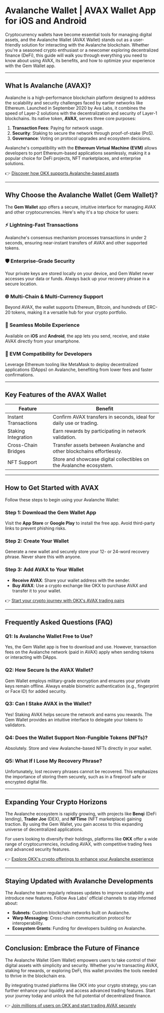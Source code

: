 # Avalanche Wallet | AVAX Wallet App for iOS and Android  

Cryptocurrency wallets have become essential tools for managing digital assets, and the Avalanche Wallet (AVAX Wallet) stands out as a user-friendly solution for interacting with the Avalanche blockchain. Whether you're a seasoned crypto enthusiast or a newcomer exploring decentralized finance (DeFi), this guide will walk you through everything you need to know about using AVAX, its benefits, and how to optimize your experience with the Gem Wallet app.  

---

## What Is Avalanche (AVAX)?  

Avalanche is a high-performance blockchain platform designed to address the scalability and security challenges faced by earlier networks like Ethereum. Launched in September 2020 by Ava Labs, it combines the speed of Layer-2 solutions with the decentralization and security of Layer-1 blockchains. Its native token, **AVAX**, serves three core purposes:  

1. **Transaction Fees**: Paying for network usage.  
2. **Security**: Staking to secure the network through proof-of-stake (PoS).  
3. **Governance**: Voting on protocol upgrades and ecosystem decisions.  

Avalanche's compatibility with the **Ethereum Virtual Machine (EVM)** allows developers to port Ethereum-based applications seamlessly, making it a popular choice for DeFi projects, NFT marketplaces, and enterprise solutions.  

👉 [Discover how OKX supports Avalanche-based assets](https://bit.ly/okx-bonus)  

---

## Why Choose the Avalanche Wallet (Gem Wallet)?  

The **Gem Wallet** app offers a secure, intuitive interface for managing AVAX and other cryptocurrencies. Here's why it's a top choice for users:  

### ⚡ Lightning-Fast Transactions  
Avalanche's consensus mechanism processes transactions in under 2 seconds, ensuring near-instant transfers of AVAX and other supported tokens.  

### 🛡️ Enterprise-Grade Security  
Your private keys are stored locally on your device, and Gem Wallet never accesses your data or funds. Always back up your recovery phrase in a secure location.  

### 🌐 Multi-Chain & Multi-Currency Support  
Beyond AVAX, the wallet supports Ethereum, Bitcoin, and hundreds of ERC-20 tokens, making it a versatile hub for your crypto portfolio.  

### 📱 Seamless Mobile Experience  
Available on **iOS** and **Android**, the app lets you send, receive, and stake AVAX directly from your smartphone.  

### 🧩 EVM Compatibility for Developers  
Leverage Ethereum tooling like MetaMask to deploy decentralized applications (DApps) on Avalanche, benefiting from lower fees and faster confirmations.  

---

## Key Features of the AVAX Wallet  

| Feature                | Benefit                                                                 |  
|------------------------|--------------------------------------------------------------------------|  
| Instant Transactions   | Confirm AVAX transfers in seconds, ideal for daily use or trading.       |  
| Staking Integration    | Earn rewards by participating in network validation.                     |  
| Cross-Chain Bridges    | Transfer assets between Avalanche and other blockchains effortlessly.    |  
| NFT Support            | Store and showcase digital collectibles on the Avalanche ecosystem.      |  

---

## How to Get Started with AVAX  

Follow these steps to begin using your Avalanche Wallet:  

### Step 1: Download the Gem Wallet App  
Visit the **App Store** or **Google Play** to install the free app. Avoid third-party links to prevent phishing risks.  

### Step 2: Create Your Wallet  
Generate a new wallet and securely store your 12- or 24-word recovery phrase. Never share this with anyone.  

### Step 3: Add AVAX to Your Wallet  
- **Receive AVAX**: Share your wallet address with the sender.  
- **Buy AVAX**: Use a crypto exchange like OKX to purchase AVAX and transfer it to your wallet.  

👉 [Start your crypto journey with OKX's AVAX trading pairs](https://bit.ly/okx-bonus)  

---

## Frequently Asked Questions (FAQ)  

### Q1: Is Avalanche Wallet Free to Use?  
Yes, the Gem Wallet app is free to download and use. However, transaction fees on the Avalanche network (paid in AVAX) apply when sending tokens or interacting with DApps.  

### Q2: How Secure Is the AVAX Wallet?  
Gem Wallet employs military-grade encryption and ensures your private keys remain offline. Always enable biometric authentication (e.g., fingerprint or Face ID) for added security.  

### Q3: Can I Stake AVAX in the Wallet?  
Yes! Staking AVAX helps secure the network and earns you rewards. The Gem Wallet provides an intuitive interface to delegate your tokens to validators.  

### Q4: Does the Wallet Support Non-Fungible Tokens (NFTs)?  
Absolutely. Store and view Avalanche-based NFTs directly in your wallet.  

### Q5: What If I Lose My Recovery Phrase?  
Unfortunately, lost recovery phrases cannot be recovered. This emphasizes the importance of storing them securely, such as in a fireproof safe or encrypted digital file.  

---

## Expanding Your Crypto Horizons  

The Avalanche ecosystem is rapidly growing, with projects like **Benqi** (DeFi lending), **Trader Joe** (DEX), and **NFTime** (NFT marketplace) gaining traction. By using the Gem Wallet, you gain access to this expanding universe of decentralized applications.  

For users looking to diversify their holdings, platforms like **OKX** offer a wide range of cryptocurrencies, including AVAX, with competitive trading fees and advanced security features.  

👉 [Explore OKX's crypto offerings to enhance your Avalanche experience](https://bit.ly/okx-bonus)  

---

## Staying Updated with Avalanche Developments  

The Avalanche team regularly releases updates to improve scalability and introduce new features. Follow Ava Labs' official channels to stay informed about:  
- **Subnets**: Custom blockchain networks built on Avalanche.  
- **Warp Messaging**: Cross-chain communication protocol for interoperability.  
- **Ecosystem Grants**: Funding for developers building on Avalanche.  

---

## Conclusion: Embrace the Future of Finance  

The Avalanche Wallet (Gem Wallet) empowers users to take control of their digital assets with simplicity and security. Whether you're transacting AVAX, staking for rewards, or exploring DeFi, this wallet provides the tools needed to thrive in the blockchain era.  

By integrating trusted platforms like OKX into your crypto strategy, you can further enhance your liquidity and access advanced trading features. Start your journey today and unlock the full potential of decentralized finance.  

👉 [Join millions of users on OKX and start trading AVAX securely](https://bit.ly/okx-bonus)